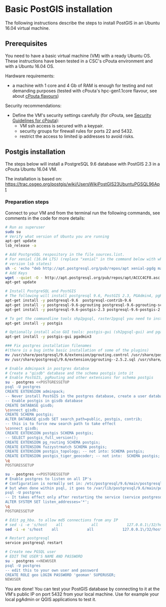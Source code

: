 # Basic PostGIS installation

The following instructions describe the steps to install PostGIS in an Ubuntu 16.04 virtual machine.

## Prerequisites
You need to have a basic virtual machine (VM) with a ready Ubuntu OS. These instructions have been tested in a CSC's cPouta environment and with a Ubuntu 16.04 OS.

Hardware requirements:
- a machine with 1 core and 4 Gb of RAM is enough for testing and not demanding purposes (tested with cPouta's hpc-gen1.1core flavour, see about [cPouta flavours](https://research.csc.fi/pouta-flavours))

Security recommendations:
- Define the VM's security settings carefully (for cPouta, see [Security Guidelines for cPouta](https://research.csc.fi/pouta-security)):
  - VM ssh access is secured with a keypair.
  - security groups for firewall rules for ports 22 and 5432.
  - restrict the access to limited ip addresses to avoid risks.

## Postgis installation
The steps below will install a PostgreSQL 9.6 database with PostGIS 2.3 in a cPouta Ubuntu 16.04 VM.

The installation is based on: https://trac.osgeo.org/postgis/wiki/UsersWikiPostGIS23UbuntuPGSQL96Apt

### Preparation steps

Connect to your VM and from the terminal run the following commands, see comments in the code for more details:

````sh
# Run as superuser
sudo su
# Verify what version of Ubuntu you are running
apt-get update
lsb_release -a

# Add PostgreSQL respository in the file sources.list.
# For xenial (16.04 LTS) (replace "xenial" in the command below with whatever
# version lsb states)
sh -c 'echo "deb http://apt.postgresql.org/pub/repos/apt xenial-pgdg main" >> /etc/apt/sources.list'
# Add Keys
wget --quiet -O - http://apt.postgresql.org/pub/repos/apt/ACCC4CF8.asc | apt-key add -
apt-get update

# Install PostgreSQL and PostGIS
# The following will install postgresql 9.6, PostGIS 2.3, PGAdmin4, pgRouting 2.3 and additional supplied modules including the adminpack extension:
apt-get install -y postgresql-9.6  postgresql-contrib-9.6
apt-get install -y postgresql-9.6-pgrouting postgresql-9.6-pgrouting-scripts
apt-get install -y postgresql-9.6-postgis-2.3 postgresql-9.6-postgis-2.3-scripts

# To get the commandline tools shp2pgsql, raster2pgsql you need to install also postgis.
apt-get install -y postgis

# Optionally install also GUI tools: postgis-gui (sh2pgsql-gui) and pgadmin
apt-get install -y postgis-gui pgadmin3

### Fix postgres installation filenames
#(there is a bug inthe basic installation of some of the plugins)
mv /usr/share/postgresql/9.6/extension/pgrouting.control /usr/share/postgresql/9.6/extension/pg_routing.control
mv /usr/share/postgresql/9.6/extension/pgrouting--2.5.2.sql /usr/share/postgresql/9.6/extension/pg_routing--2.5.2.sql

# Enable Adminpack in postgres databse
# Create a "gisdb" database and the schema postgis into it
# Enable PostGIS, pgRouting and other extensions for schema postgis
su - postgres <<POSTGRESSETUP
psql -U postgres
CREATE EXTENSION adminpack;
-- Never install PostGIS in the postgres database, create a user database
-- Enable postgis in gisdb database
CREATE DATABASE gisdb;
\connect gisdb;
CREATE SCHEMA postgis;
ALTER DATABASE gisdb SET search_path=public, postgis, contrib;
-- this is to force new search path to take effect
\connect gisdb;
CREATE EXTENSION postgis SCHEMA postgis;
-- SELECT postgis_full_version();
CREATE EXTENSION pg_routing SCHEMA postgis;
CREATE EXTENSION fuzzystrmatch SCHEMA postgis;
CREATE EXTENSION postgis_topology; -- not into: SCHEMA postgis;
CREATE EXTENSION postgis_tiger_geocoder; -- not into:  SCHEMA postgis;
\q
POSTGRESSETUP

su - postgres <<POSTGRESSETUP
# Enable postgres to listen on all IP's
# Configuration is normally set in: /etc/postgresql/9.6/main/postgresql.conf
# but when done within psql, it goes to /var/lib/postgresql/9.6/main/postgresql.auto.conf
psql -U postgres
-- It takes effect only after restarting the service (service postgresql restart)
ALTER SYSTEM SET listen_addresses='*';
\q
POSTGRESSETUP

# Edit pg_hba. to allow md5 connections from any IP
# sed -i -e 's/host    all             all             127.0.0.1\/32/host    all             all             0.0.0.0\/0/g' /etc/postgresql/9.6/main/pg_hba.conf
sed -i -e 's/host    all             all             127.0.0.1\/32/hostssl    all             all             0.0.0.0\/0/g' /etc/postgresql/9.6/main/pg_hba.conf

# Restart postgresql
service postgresql restart

# Create new PGSQL user
# EDIT THE USER'S NAME AND PASSWORD
su - postgres <<NEWUSER
psql -U postgres
-- edit this to your own user and password
CREATE ROLE geo LOGIN PASSWORD 'geoman' SUPERUSER;
NEWUSER
````

You are done! You can test your PostGIS database by connecting to it at the VM's public IP on port 5432 from your local machine. Use for example your local pgAdmin or QGIS applications to test it.
